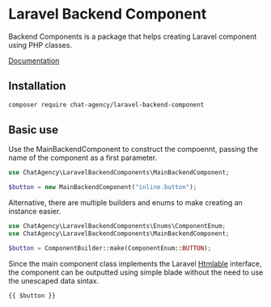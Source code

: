 # Laravel Backend Component

Backend Components is a package that helps creating Laravel component using PHP classes.

[Documentation](https://github.com/Chat-Agency/backend-component-docs)

## Installation

```bash
composer require chat-agency/laravel-backend-component
```

## Basic use

Use the MainBackendComponent to construct the compoennt, passing the name of the component as a first parameter.

```php
use ChatAgency\LaravelBackendComponents\MainBackendComponent;

$button = new MainBackendComponent("inline.button");
```

Alternative, there are multiple builders and enums to make creating an instance easier.

```php
use ChatAgency\LaravelBackendComponents\Enums\ComponentEnum;
use ChatAgency\LaravelBackendComponents\MainBackendComponent;

$button = ComponentBuilder::make(ComponentEnum::BUTTON);
```

Since the main component class implements the Laravel [Htmlable](https://laravel.com/api/8.x/Illuminate/Contracts/Support/Htmlable.html) interface, the component can be outputted using simple blade without the need to use the unescaped data sintax.

```blade
{{ $button }}
```
